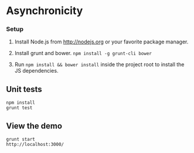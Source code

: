 Asynchronicity
==============
### Setup

1. Install Node.js from http://nodejs.org or your favorite package manager.

2. Install grunt and bower. `npm install -g grunt-cli bower`

3. Run `npm install && bower install` inside the project root to install the JS dependencies.

## Unit tests
    npm install
    grunt test

## View the demo
    grunt start
    http://localhost:3000/
